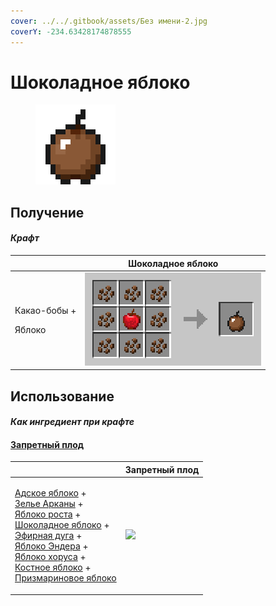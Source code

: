```yaml
---
cover: ../../.gitbook/assets/Без имени-2.jpg
coverY: -234.63428174878555
---
```


# Шоколадное яблоко

<figure><img src="../../.gitbook/assets/_chocolate_128.png" alt=""><figcaption></figcaption></figure>

## Получение

#### _Крафт_

|                                  | Шоколадное яблоко                          |
| -------------------------------- | ------------------------------------------ |
| <p>Какао-бобы +</p><p>Яблоко</p> | ![](../../.gitbook/assets/\_chocolate.png) |

## Использование

#### _Как ингредиент при крафте_

#### [Запретный плод](forbidden\_fruit.md)

|                                                                                                                                                                                                                                                                                                                                                                                                                                                   | Запретный плод                                  |
| ------------------------------------------------------------------------------------------------------------------------------------------------------------------------------------------------------------------------------------------------------------------------------------------------------------------------------------------------------------------------------------------------------------------------------------------------- | ----------------------------------------------- |
| <p><a href="_netherwart.md">Адское яблоко</a> +<br><a href="weak_arcana_potion.md">Зелье Арканы</a> +<br><a href="lofty_stature.md">Яблоко роста</a> +<br><a href="_chocolate.md">Шоколадное яблоко</a> +<br><a href="ethereal_arc.md">Эфирная дуга</a> +<br><a href="ender.md">Яблоко Эндера</a> +<br><a href="_chorus.md">Яблоко хоруса</a> +<br><a href="bone.md">Костное яблоко</a> +<br><a href="prismarine.md">Призмариновое яблоко</a></p> | ![](../../.gitbook/assets/forbidden\_fruit.png) |
